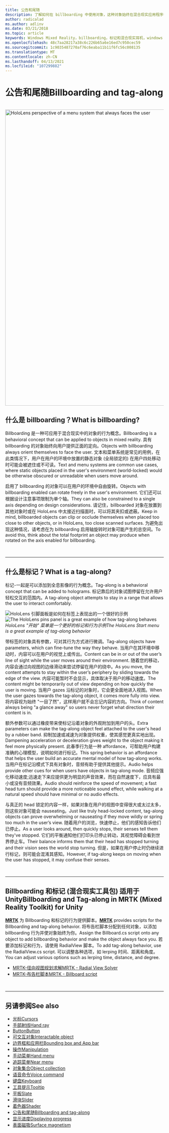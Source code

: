 ```yaml
---
title: 公告和尾随
description: 了解如何在 billboarding 中使用对象，这种对象始终在混合现实应用程序中对用户进行操作。
author: radicalad
ms.author: adlinv
ms.date: 03/21/2018
ms.topic: article
keywords: Windows Mixed Reality，billboarding，标记和混合现实耳机，windows mixed reality 耳机，虚拟现实耳机，HoloLens，MRTK，混合现实工具包
ms.openlocfilehash: 48c7aa28217a38c6c226b65a6e16ed7c950cec59
ms.sourcegitcommit: 1c9035487270af76c6eaba11b11f6fc56c008135
ms.translationtype: MT
ms.contentlocale: zh-CN
ms.lasthandoff: 04/13/2021
ms.locfileid: "107299882"
---
```

# <a name="billboarding-and-tag-along"></a><span data-ttu-id="bc060-104">公告和尾随</span><span class="sxs-lookup"><span data-stu-id="bc060-104">Billboarding and tag-along</span></span>

<br>

<img src="images/MRTK_TagAlong.gif" alt="HoloLens perspective of a menu system that always faces the user" width="940px">
<br>

## <a name="what-is-billboarding"></a><span data-ttu-id="bc060-105">什么是 billboarding？</span><span class="sxs-lookup"><span data-stu-id="bc060-105">What is billboarding?</span></span>

<span data-ttu-id="bc060-106">Billboarding 是一种可应用于混合现实中的对象的行为概念。</span><span class="sxs-lookup"><span data-stu-id="bc060-106">Billboarding is a behavioral concept that can be applied to objects in mixed reality.</span></span> <span data-ttu-id="bc060-107">具有 billboarding 的对象始终向用户提供正面的定向。</span><span class="sxs-lookup"><span data-stu-id="bc060-107">Objects with billboarding always orient themselves to face the user.</span></span> <span data-ttu-id="bc060-108">文本和菜单系统是常见的用例，在此类情况下，用户在用户的环境中放置的静态对象 (全局锁定的) 在用户四处移动时可能会被遮住或不可读。</span><span class="sxs-lookup"><span data-stu-id="bc060-108">Text and menu systems are common use cases, where static objects placed in the user's environment (world-locked) would be otherwise obscured or unreadable when users move around.</span></span>

<span data-ttu-id="bc060-109">启用了 billboarding 的对象可以在用户的环境中自由旋转。</span><span class="sxs-lookup"><span data-stu-id="bc060-109">Objects with billboarding enabled can rotate freely in the user's environment.</span></span> <span data-ttu-id="bc060-110">它们还可以根据设计注意事项限制为单个轴。</span><span class="sxs-lookup"><span data-stu-id="bc060-110">They can also be constrained to a single axis depending on design considerations.</span></span> <span data-ttu-id="bc060-111">请记住，billboarded 对象在放置到其他对象时或在 HoloLens 中太接近扫描面时，可以将其夹扣或遮蔽。</span><span class="sxs-lookup"><span data-stu-id="bc060-111">Keep in mind, billboarded objects can clip or occlude themselves when placed too close to other objects, or in HoloLens, too close scanned surfaces.</span></span> <span data-ttu-id="bc060-112">为避免出现这种情况，请考虑在为 billboarding 启用轴旋转时对象可能产生的总空间。</span><span class="sxs-lookup"><span data-stu-id="bc060-112">To avoid this, think about the total footprint an object may produce when rotated on the axis enabled for billboarding.</span></span>

<br>

---
## <a name="what-is-a-tag-along"></a><span data-ttu-id="bc060-113">什么是标记？</span><span class="sxs-lookup"><span data-stu-id="bc060-113">What is a tag-along?</span></span>

<span data-ttu-id="bc060-114">标记-一起是可以添加到全息影像的行为概念。</span><span class="sxs-lookup"><span data-stu-id="bc060-114">Tag-along is a behavioral concept that can be added to holograms.</span></span> <span data-ttu-id="bc060-115">标记靠后的对象试图停留在允许用户轻松交互的范围内。</span><span class="sxs-lookup"><span data-stu-id="bc060-115">A tag-along object attempts to stay in a range that allows the user to interact comfortably.</span></span>

<span data-ttu-id="bc060-116">![HoloLens 引脚面板是如何在标签上表现出的一个很好的示例](images/tagalong-1000px.jpg)</span><span class="sxs-lookup"><span data-stu-id="bc060-116">![The HoloLens pins panel is a great example of how tag-along behaves](images/tagalong-1000px.jpg)</span></span><br>
<span data-ttu-id="bc060-117">*HoloLens "开始" 菜单是一个更好的标记和行为示例*</span><span class="sxs-lookup"><span data-stu-id="bc060-117">*The HoloLens Start menu is a great example of tag-along behavior*</span></span>

<span data-ttu-id="bc060-118">带标签的对象具有参数，可对其行为方式进行微调。</span><span class="sxs-lookup"><span data-stu-id="bc060-118">Tag-along objects have parameters, which can fine-tune the way they behave.</span></span> <span data-ttu-id="bc060-119">当用户在其环境中移动时，内容可以在用户的视觉上或传出。</span><span class="sxs-lookup"><span data-stu-id="bc060-119">Content can be in or out of the user’s line of sight while the user moves around their environment.</span></span> <span data-ttu-id="bc060-120">随着您的移动，内容会通过向视图的边缘滑动来尝试停留在用户的绕中。</span><span class="sxs-lookup"><span data-stu-id="bc060-120">As you move, the content attempts to stay within the user’s periphery by sliding towards the edge of the view.</span></span> <span data-ttu-id="bc060-121">内容可能暂时不会显示，具体取决于用户的移动速度。</span><span class="sxs-lookup"><span data-stu-id="bc060-121">The content might be temporarily out of view depending on how quickly the user is moving.</span></span> <span data-ttu-id="bc060-122">当用户 gazes 沿标记的对象时，它会更全面地进入视图。</span><span class="sxs-lookup"><span data-stu-id="bc060-122">When the user gazes towards the tag-along object, it comes more fully into view.</span></span> <span data-ttu-id="bc060-123">将内容视为始终 "一目了然"，这样用户就不会忘记内容的方向。</span><span class="sxs-lookup"><span data-stu-id="bc060-123">Think of content always being "a glance away" so users never forget what direction their content is in.</span></span>

<span data-ttu-id="bc060-124">额外参数可以通过橡皮带来使标记沿着对象的外观附加到用户的头。</span><span class="sxs-lookup"><span data-stu-id="bc060-124">Extra parameters can make the tag-along object feel attached to the user's head by a rubber band.</span></span> <span data-ttu-id="bc060-125">抑制加速或减速为对象提供权重，使其感觉更真实地出现。</span><span class="sxs-lookup"><span data-stu-id="bc060-125">Dampening acceleration or deceleration gives weight to the object making it feel more physically present.</span></span> <span data-ttu-id="bc060-126">此春季行为是一种 affordance，可帮助用户构建准确的心理模型，说明如何进行标记。</span><span class="sxs-lookup"><span data-stu-id="bc060-126">This spring behavior is an affordance that helps the user build an accurate mental model of how tag-along works.</span></span> <span data-ttu-id="bc060-127">当用户在标记沿模式下具有对象时，音频有助于提供其他提示。</span><span class="sxs-lookup"><span data-stu-id="bc060-127">Audio helps provide other cues for when users have objects in tag-along mode.</span></span> <span data-ttu-id="bc060-128">音频应强化移动速度;迅速走下来应提供更为明显的声音效果，而在自然速度下，应具有最小或没有音频效果。</span><span class="sxs-lookup"><span data-stu-id="bc060-128">Audio should reinforce the speed of movement; a fast head turn should provide a more noticeable sound effect, while walking at a natural speed should have minimal or no audio effects.</span></span>

<span data-ttu-id="bc060-129">与真正的 head 锁定的内容一样，如果对象在用户的视图中变得很大或太过太多，则这些对象可能会 nauseating。</span><span class="sxs-lookup"><span data-stu-id="bc060-129">Just like truly head-locked content, tag-along objects can prove overwhelming or nauseating if they move wildly or spring too much in the user’s view.</span></span> <span data-ttu-id="bc060-130">随着用户的浏览，快速停止，他们的感知告诉他们已停止。</span><span class="sxs-lookup"><span data-stu-id="bc060-130">As a user looks around, then quickly stops, their senses tell them they've stopped.</span></span> <span data-ttu-id="bc060-131">它们的平衡通知他们打印头已停止转动，其视觉障碍会看到世界停止车。</span><span class="sxs-lookup"><span data-stu-id="bc060-131">Their balance informs them that their head has stopped turning and their vision sees the world stop turning.</span></span> <span data-ttu-id="bc060-132">但是，如果在用户停止时仍继续进行标记，则可能会混淆其感知。</span><span class="sxs-lookup"><span data-stu-id="bc060-132">However, if tag-along keeps on moving when the user has stopped, it may confuse their senses.</span></span>

<br>

---

## <a name="billboarding-and-tag-along-in-mrtk-mixed-reality-toolkit-for-unity"></a><span data-ttu-id="bc060-133">Billboarding 和标记 (混合现实工具包) 适用于 Unity</span><span class="sxs-lookup"><span data-stu-id="bc060-133">Billboarding and Tag-along in MRTK (Mixed Reality Toolkit) for Unity</span></span>
<span data-ttu-id="bc060-134">**[MRTK](https://github.com/Microsoft/MixedRealityToolkit-Unity)** 为 Billboarding 和标记的行为提供脚本。</span><span class="sxs-lookup"><span data-stu-id="bc060-134">**[MRTK](https://github.com/Microsoft/MixedRealityToolkit-Unity)** provides scripts for the Billboarding and tag-along behavior.</span></span> <span data-ttu-id="bc060-135">将布告栏脚本分配到任何对象，以添加 billboarding 行为并使对象始终为你。</span><span class="sxs-lookup"><span data-stu-id="bc060-135">Assign the Billboard.cs script onto any object to add billboarding behavior and make the object always face you.</span></span> <span data-ttu-id="bc060-136">若要添加标记和行为，请使用 RadialView 脚本。</span><span class="sxs-lookup"><span data-stu-id="bc060-136">To add tag-along behavior, use the RadialView.cs script.</span></span> <span data-ttu-id="bc060-137">可以调整各种选项，如 lerping 时间、距离和角度。</span><span class="sxs-lookup"><span data-stu-id="bc060-137">You can adjust various options such as lerping time, distance, and degree.</span></span>

* [<span data-ttu-id="bc060-138">MRTK-径向视图规划求解</span><span class="sxs-lookup"><span data-stu-id="bc060-138">MRTK - Radial View Solver</span></span>](https://docs.microsoft.com/windows/mixed-reality/mrtk-unity/features/ux-building-blocks/solvers/solver#radialview)
* [<span data-ttu-id="bc060-139">MRTK-布告栏脚本</span><span class="sxs-lookup"><span data-stu-id="bc060-139">MRTK - Billboard script</span></span>](https://github.com/microsoft/MixedRealityToolkit-Unity/blob/mrtk_release/Assets/MixedRealityToolkit.SDK/Features/UX/Scripts/Utilities/Billboard.cs)


<br>

---

## <a name="see-also"></a><span data-ttu-id="bc060-140">另请参阅</span><span class="sxs-lookup"><span data-stu-id="bc060-140">See also</span></span>

* [<span data-ttu-id="bc060-141">光标</span><span class="sxs-lookup"><span data-stu-id="bc060-141">Cursors</span></span>](cursors.md)
* [<span data-ttu-id="bc060-142">手部射线</span><span class="sxs-lookup"><span data-stu-id="bc060-142">Hand ray</span></span>](point-and-commit.md)
* [<span data-ttu-id="bc060-143">Button</span><span class="sxs-lookup"><span data-stu-id="bc060-143">Button</span></span>](button.md)
* [<span data-ttu-id="bc060-144">可交互对象</span><span class="sxs-lookup"><span data-stu-id="bc060-144">Interactable object</span></span>](interactable-object.md)
* [<span data-ttu-id="bc060-145">边界框和应用栏</span><span class="sxs-lookup"><span data-stu-id="bc060-145">Bounding box and App bar</span></span>](app-bar-and-bounding-box.md)
* [<span data-ttu-id="bc060-146">操作</span><span class="sxs-lookup"><span data-stu-id="bc060-146">Manipulation</span></span>](direct-manipulation.md)
* [<span data-ttu-id="bc060-147">手动菜单</span><span class="sxs-lookup"><span data-stu-id="bc060-147">Hand menu</span></span>](hand-menu.md)
* [<span data-ttu-id="bc060-148">追踪菜单</span><span class="sxs-lookup"><span data-stu-id="bc060-148">Near menu</span></span>](near-menu.md)
* [<span data-ttu-id="bc060-149">对象集合</span><span class="sxs-lookup"><span data-stu-id="bc060-149">Object collection</span></span>](object-collection.md)
* [<span data-ttu-id="bc060-150">语音命令</span><span class="sxs-lookup"><span data-stu-id="bc060-150">Voice command</span></span>](voice-input.md)
* [<span data-ttu-id="bc060-151">键盘</span><span class="sxs-lookup"><span data-stu-id="bc060-151">Keyboard</span></span>](keyboard.md)
* [<span data-ttu-id="bc060-152">工具提示</span><span class="sxs-lookup"><span data-stu-id="bc060-152">Tooltip</span></span>](tooltip.md)
* [<span data-ttu-id="bc060-153">平板</span><span class="sxs-lookup"><span data-stu-id="bc060-153">Slate</span></span>](slate.md)
* [<span data-ttu-id="bc060-154">滑块</span><span class="sxs-lookup"><span data-stu-id="bc060-154">Slider</span></span>](slider.md)
* [<span data-ttu-id="bc060-155">着色器</span><span class="sxs-lookup"><span data-stu-id="bc060-155">Shader</span></span>](shader.md)
* [<span data-ttu-id="bc060-156">公告和尾随</span><span class="sxs-lookup"><span data-stu-id="bc060-156">Billboarding and tag-along</span></span>](billboarding-and-tag-along.md)
* [<span data-ttu-id="bc060-157">显示进度</span><span class="sxs-lookup"><span data-stu-id="bc060-157">Displaying progress</span></span>](progress.md)
* [<span data-ttu-id="bc060-158">表面磁吸</span><span class="sxs-lookup"><span data-stu-id="bc060-158">Surface magnetism</span></span>](surface-magnetism.md)
